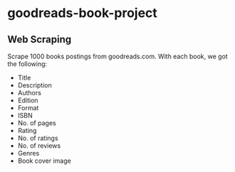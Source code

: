 # goodreads-book-project

## Web Scraping
Scrape 1000 books postings from goodreads.com. With each book, we got the following:
*	Title
* Description
* Authors
* Edition
* Format
* ISBN
* No. of pages
* Rating
* No. of ratings
* No. of reviews
* Genres
* Book cover image
